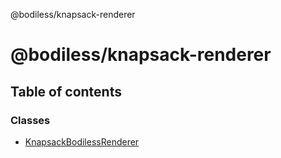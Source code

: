 @bodiless/knapsack-renderer

# @bodiless/knapsack-renderer

## Table of contents

### Classes

- [KnapsackBodilessRenderer](classes/KnapsackBodilessRenderer.md)

